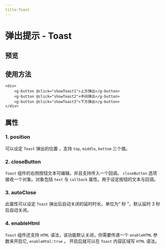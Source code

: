 ```yaml
---
title:Toast
---
```

# 弹出提示 - Toast

## 预览
<ClientOnly>
<toast-show></toast-show>
</ClientOnly>

## 使用方法
```vue
<div>
    <g-button @click="showToast1">上方弹出</g-button>
    <g-button @click="showToast2">中间弹出</g-button>
    <g-button @click="showToast3">下方弹出</g-button>
</div>
```
## 属性
### 1. position
可以设定 ```Toast``` 弹出的位置 ，支持 ```top```, ```middle```, ```bottom``` 三个值。
### 2. closeButton
```Toast``` 组件的右侧按钮文本可编辑，并且支持传入一个回调。 ```closeButton``` 选项接收一个对象。对象包括 ```text``` 与 ```callback``` 属性。用于设定按钮的文本与回调。
### 3. autoClose
此属性可以设定 ```Toast``` 弹出后自动关闭的延时时长，单位为“ 秒 ”，默认延时 3 秒后自动关闭。
### 4. enableHtml
```Toast``` 组件还支持 ```HTML``` 语法，该功能默认关闭，你需要传递一个 ```enableHTML``` 参数来开启它, ```enableHtml:true``` 。 开启后就可以在 ```Toast``` 内容区域写 ```HTML``` 语法。
